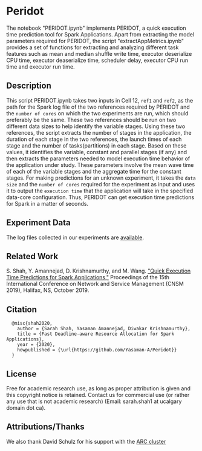 # Peridot

The notebook "PERIDOT.ipynb" implements PERIDOT, a quick execution time prediction tool for Spark Applications. Apart from extracting the model parameters required for PERIDOT, the script "extractAppMetrics.ipynb" provides a set of functions for extracting and analyzing different task features such as mean and median shuffle write time, executor deserialize CPU time, executor deaserialize time, scheduler delay, executor CPU run time and executor run time.

## Description
This script PERIDOT.ipynb takes two inputs in Cell 12, `ref1` and `ref2`, as the path for the Spark log file of the two references required by PERIDOT and the `number of cores` on which the two experiments are run, which should preferably be the same. These two references should be run on two different data sizes to help identify the variable stages. Using these two references, the script extracts the number of stages in the application, the duration of each stage in the two references, the launch times of each stage and the number of tasks(partitions) in each stage. Based on these values, it identifies the variable, constant and parallel stages (if any) and then extracts the parameters needed to model execution time behavior of the application under study. These parameters involve the mean wave time of each of the variable stages and the aggregate time for the constant stages. For making predictions for an unknown experiment, it takes the `data size` and the `number of cores` required for the experiment as input and uses it to output the `execution time` that the application will take in the specified data-core configuration. Thus, PERIDOT can get execution time predictions for Spark in a matter of seconds.

## Experiment Data
The log files collected in our experiments are [available](https://drive.google.com/drive/folders/11q84KEDc_ozurvZgXhqOi5AuyK6G9gRk).

## Related Work
S. Shah, Y. Amannejad, D. Krishnamurthy, and M. Wang. ["Quick Execution Time Predictions for Spark Applications,"](https://pdfs.semanticscholar.org/e174/b68290e9ca9b81bf6ab8eb470c1955aa5d15.pdf) Proceedings of the 15th International Conference on Network and Service Management (CNSM 2019), Halifax, NS, October 2019. 

## Citation
```
  @misc{shah2020,
    author = {Sarah Shah, Yasaman Amannejad, Diwakar Krishnamurthy},
    title = {Fast Deadline-aware Resource Allocation for Spark Applications},
    year = {2020},
    howpublished = {\url{https://github.com/Yasaman-A/Peridot}}
  }
  ```

 ## License
Free for academic research use, as long as proper attribution is given and this copyright notice is retained. Contact us for commercial use (or rather any use that is not academic research) (Email: sarah.shah1 at ucalgary domain dot ca).
  
 ## Attributions/Thanks
We also thank David Schulz for his support with the [ARC cluster](https://hpc.ucalgary.ca/quickstart/arc)
